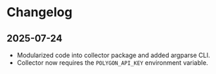# Changelog

## 2025-07-24
- Modularized code into collector package and added argparse CLI.
- Collector now requires the `POLYGON_API_KEY` environment variable.
